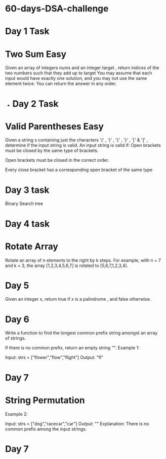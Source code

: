 # 60-days-DSA-challenge
# <h1>Day 1 Task</h1>
# Two Sum <italic> Easy</italic>
Given an array of integers nums and an integer target , return indices
of the two numbers such that they add up to target
You may assume that each input would have exactly one solution, and
you may not use the same element twice.
You can return the answer in any order.

* <h1>Day 2 Task </h1>
# Valid Parentheses <bold> Easy</bold>
Given a string s containing just the characters '(' , ')' , '{' , '}' ,
'[' & ']' , determine if the input string is valid.
An input string is valid if:
Open brackets must be closed by the same type of brackets.

Open brackets must be closed in the correct order.

Every close bracket has a corresponding open bracket of the same type
# Day 3 task
Binary Search tree
# Day 4 task
# Rotate Array
Rotate an array of n elements to the right by k steps.
For example, with n = 7 and k = 3, the array [1,2,3,4,5,6,7] is rotated to
[5,6,7,1,2,3,4].
# Day 5
Given an integer x, return true if x is a 
palindrome
, and false otherwise.

# Day 6
Write a function to find the longest common prefix string amongst an array of strings.

If there is no common prefix, return an empty string "".
Example 1:

Input: strs = ["flower","flow","flight"]
Output: "fl"

# Day 7
# String Permutation
Example 2:

Input: strs = ["dog","racecar","car"]
Output: ""
Explanation: There is no common prefix among the input strings.

# Day 7
